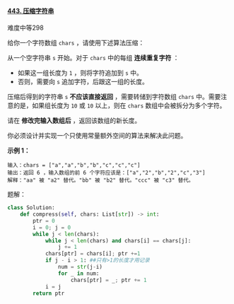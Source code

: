 #### [443. 压缩字符串](https://leetcode.cn/problems/string-compression/)

难度中等298

给你一个字符数组 `chars` ，请使用下述算法压缩：

从一个空字符串 `s` 开始。对于 `chars` 中的每组 **连续重复字符** ：

- 如果这一组长度为 `1` ，则将字符追加到 `s` 中。
- 否则，需要向 `s` 追加字符，后跟这一组的长度。

压缩后得到的字符串 `s` **不应该直接返回** ，需要转储到字符数组 `chars` 中。需要注意的是，如果组长度为 `10` 或 `10` 以上，则在 `chars` 数组中会被拆分为多个字符。

请在 **修改完输入数组后** ，返回该数组的新长度。

你必须设计并实现一个只使用常量额外空间的算法来解决此问题。

 

**示例 1：**

```
输入：chars = ["a","a","b","b","c","c","c"]
输出：返回 6 ，输入数组的前 6 个字符应该是：["a","2","b","2","c","3"]
解释："aa" 被 "a2" 替代。"bb" 被 "b2" 替代。"ccc" 被 "c3" 替代。
```



题解：

```python
class Solution:
    def compress(self, chars: List[str]) -> int:
        ptr = 0
        i = 0; j = 0
        while j < len(chars):
            while j < len(chars) and chars[i] == chars[j]:
                j += 1
            chars[ptr] = chars[i]; ptr +=1  
            if j - i > 1: ##只有>1的长度才用记录
                num = str(j-i)
                for _ in num:
                    chars[ptr] = _; ptr += 1
            i = j
        return ptr 
```


